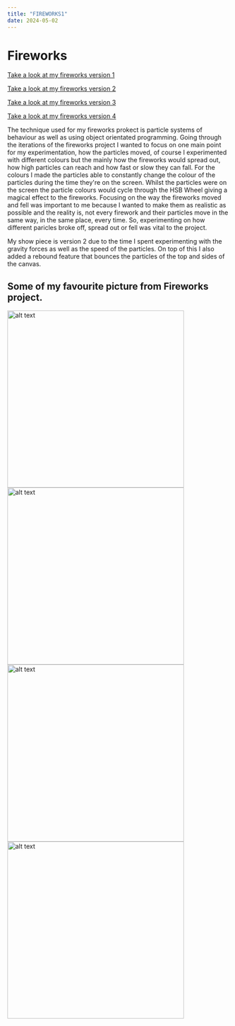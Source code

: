 ```yaml
---
title: "FIREWORKS1"
date: 2024-05-02
---
```


# Fireworks

[Take a look at my fireworks version 1](/creative-coding-pages/code/fireworks01/index.html)

[Take a look at my fireworks version 2](/creative-coding-pages/code/fireworks02/index.html)

[Take a look at my fireworks version 3](/creative-coding-pages/code/fireworks03/index.html)

[Take a look at my fireworks version 4](/creative-coding-pages/code/fireworks04/index.html)

The technique used for my fireworks prokect is particle systems of behaviour as well as using object orientated programming. 
Going through the iterations of the fireworks project I wanted to focus on one main point for my experimentation, how the particles moved, 
of course I experimented with different colours but the mainly how the fireworks would spread out, how high particles can reach and how fast or slow they can fall.
For the colours I made the particles able to constantly change the colour of the particles during the time they're on the screen. Whilst the particles were on the screen the particle colours would cycle through the HSB Wheel giving a magical effect to the fireworks.
Focusing on the way the fireworks moved and fell was important to me because I wanted to make them as realistic as possible and the reality is, not every firework and their particles move in the same way, in the same place, every time. So, experimenting on how different 
paricles broke off, spread out or fell was vital to the project.

My show piece is version 2 due to the time I spent experimenting with the gravity forces as well as the speed of the particles. On top of this I also added a rebound feature that bounces the particles of the top and sides of the canvas.

## Some of my favourite picture from Fireworks project.

<img src="/creative-coding-pages/screenshots/fireworksss1.png" alt="alt text" width="400">
<img src="/creative-coding-pages/screenshots/fireworksss2.png" alt="alt text" width="400">
<img src="/creative-coding-pages/screenshots/fireworksss3.png" alt="alt text" width="400">
<img src="/creative-coding-pages/screenshots/fireworksss4.png" alt="alt text" width="400">
